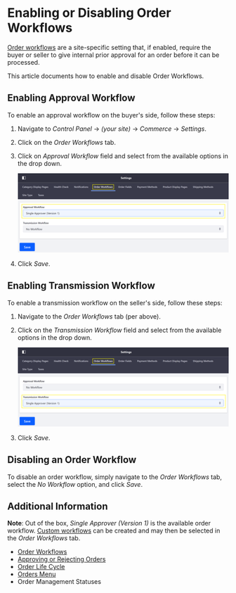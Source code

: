 # Enabling or Disabling Order Workflows

[Order workflows](../README.md) are a site-specific setting that, if enabled, require the buyer or seller to give internal prior approval for an order before it can be processed.

This article documents how to enable and disable Order Workflows.

## Enabling Approval Workflow

To enable an approval workflow on the buyer's side, follow these steps:

1. Navigate to *Control Panel* → *(your site)* → *Commerce* → *Settings*.
2. Click on the *Order Workflows* tab.
3. Click on *Approval Workflow* field and select from the available options in the drop down.

   ![Approval Workflow](./images/01.png)

4. Click *Save*.

## Enabling Transmission Workflow

To enable a transmission workflow on the seller's side, follow these steps:

1. Navigate to the *Order Workflows* tab (per above).
2. Click on the *Transmission Workflow* field and select from the available options in the drop down.

   ![Transmission Workflow](./images/02.png)

3. Click *Save*.

## Disabling an Order Workflow

To disable an order workflow, simply navigate to the *Order Workflows* tab, select the *No Workflow* option, and click *Save*.

## Additional Information

**Note**: Out of the box, *Single Approver (Version 1)* is the available order workflow. [Custom workflows](https://help.liferay.com/hc/en-us/articles/360018174111-Introduction-to-Workflow) can be created and may then be selected in the *Order Workflows* tab.

* [Order Workflows](../README.md)
* [Approving or Rejecting Orders](../approving-or-rejecting-orders/README.md)
* [Order Life Cycle](../../order-life-cycle/README.md)
* [Orders Menu](../../orders-menu/README.md)
* Order Management Statuses
